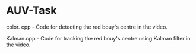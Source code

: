 # AUV-Task

color. cpp - Code for detecting the red bouy's centre in the video.

Kalman.cpp - Code for tracking the red bouy's centre using Kalman filter in the video. 

